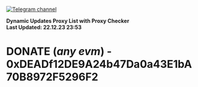 [![Telegram channel](https://img.shields.io/endpoint?url=https://runkit.io/damiankrawczyk/telegram-badge/branches/master?url=https://t.me/n4z4v0d)](https://t.me/n4z4v0d) 

**Dynamic Updates Proxy List with Proxy Checker**  
**Last Updated: 22.12.23 23:53**

# DONATE (_any evm_) - 0xDEADf12DE9A24b47Da0a43E1bA70B8972F5296F2
